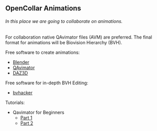 ## OpenCollar Animations

###### In this place we are going to collaborate on animations.

For collaboration native QAvimator files (AVM) are preferred.
The final format for animations will be Biovision Hierarchy (BVH).

Free software to create animations:
* [Blender](http://www.blender.org/)
* [QAvimator](http://qavimator.org/)
* [DAZ3D](http://www.daz3d.com/)

Free software for in-depth BVH Editing:
* [bvhacker](http://www.bvhacker.com/)

Tutorials:
* Qavimator for Beginners
  * [Part 1](http://www.youtube.com/watch?v=pOulVwCePxw)
  * [Part 2](http://www.youtube.com/watch?v=GQZDG0Wmcwc)
  